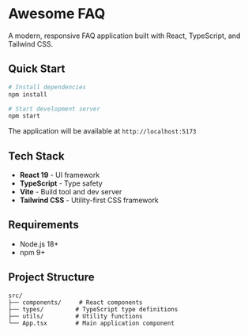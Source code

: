 # Awesome FAQ

A modern, responsive FAQ application built with React, TypeScript, and Tailwind CSS.

## Quick Start

```bash
# Install dependencies
npm install

# Start development server
npm start
```

The application will be available at `http://localhost:5173`

## Tech Stack

- **React 19** - UI framework
- **TypeScript** - Type safety
- **Vite** - Build tool and dev server
- **Tailwind CSS** - Utility-first CSS framework

## Requirements

- Node.js 18+
- npm 9+

## Project Structure

```
src/
├── components/     # React components
├── types/         # TypeScript type definitions
├── utils/         # Utility functions
└── App.tsx        # Main application component
```
